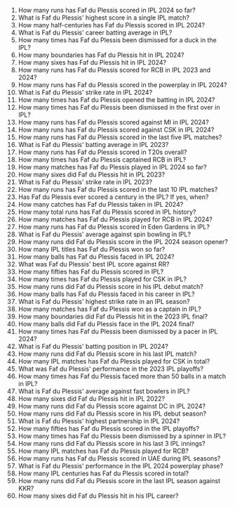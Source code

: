 1. How many runs has Faf du Plessis scored in IPL 2024 so far?
2. What is Faf du Plessis' highest score in a single IPL match?
3. How many half-centuries has Faf du Plessis scored in IPL 2024?
4. What is Faf du Plessis' career batting average in IPL?
5. How many times has Faf du Plessis been dismissed for a duck in the IPL?
6. How many boundaries has Faf du Plessis hit in IPL 2024?
7. How many sixes has Faf du Plessis hit in IPL 2024?
8. How many runs has Faf du Plessis scored for RCB in IPL 2023 and 2024?
9. How many runs has Faf du Plessis scored in the powerplay in IPL 2024?
10. What is Faf du Plessis' strike rate in IPL 2024?
11. How many times has Faf du Plessis opened the batting in IPL 2024?
12. How many times has Faf du Plessis been dismissed in the first over in IPL?
13. How many runs has Faf du Plessis scored against MI in IPL 2024?
14. How many runs has Faf du Plessis scored against CSK in IPL 2024?
15. How many runs has Faf du Plessis scored in the last five IPL matches?
16. What is Faf du Plessis' batting average in IPL 2023?
17. How many runs has Faf du Plessis scored in T20s overall?
18. How many times has Faf du Plessis captained RCB in IPL?
19. How many matches has Faf du Plessis played in IPL 2024 so far?
20. How many sixes did Faf du Plessis hit in IPL 2023?
21. What is Faf du Plessis' strike rate in IPL 2023?
22. How many runs has Faf du Plessis scored in the last 10 IPL matches?
23. Has Faf du Plessis ever scored a century in the IPL? If yes, when?
24. How many catches has Faf du Plessis taken in IPL 2024?
25. How many total runs has Faf du Plessis scored in IPL history?
26. How many matches has Faf du Plessis played for RCB in IPL 2024?
27. How many runs has Faf du Plessis scored in Eden Gardens in IPL?
28. What is Faf du Plessis' average against spin bowling in IPL?
29. How many runs did Faf du Plessis score in the IPL 2024 season opener?
30. How many IPL titles has Faf du Plessis won so far?
31. How many balls has Faf du Plessis faced in IPL 2024?
32. What was Faf du Plessis' best IPL score against RR?
33. How many fifties has Faf du Plessis scored in IPL?
34. How many times has Faf du Plessis played for CSK in IPL?
35. How many runs did Faf du Plessis score in his IPL debut match?
36. How many balls has Faf du Plessis faced in his career in IPL?
37. What is Faf du Plessis' highest strike rate in an IPL season?
38. How many matches has Faf du Plessis won as a captain in IPL?
39. How many boundaries did Faf du Plessis hit in the 2023 IPL final?
40. How many balls did Faf du Plessis face in the IPL 2024 final?
41. How many times has Faf du Plessis been dismissed by a pacer in IPL 2024?
42. What is Faf du Plessis' batting position in IPL 2024?
43. How many runs did Faf du Plessis score in his last IPL match?
44. How many IPL matches has Faf du Plessis played for CSK in total?
45. What was Faf du Plessis' performance in the 2023 IPL playoffs?
46. How many times has Faf du Plessis faced more than 50 balls in a match in IPL?
47. What is Faf du Plessis' average against fast bowlers in IPL?
48. How many sixes did Faf du Plessis hit in IPL 2022?
49. How many runs did Faf du Plessis score against DC in IPL 2024?
50. How many runs did Faf du Plessis score in his IPL debut season?
51. What is Faf du Plessis' highest partnership in IPL 2024?
52. How many fifties has Faf du Plessis scored in the IPL playoffs?
53. How many times has Faf du Plessis been dismissed by a spinner in IPL?
54. How many runs did Faf du Plessis score in his last 3 IPL innings?
55. How many IPL matches has Faf du Plessis played for RCB?
56. How many runs has Faf du Plessis scored in UAE during IPL seasons?
57. What is Faf du Plessis' performance in the IPL 2024 powerplay phase?
58. How many IPL centuries has Faf du Plessis scored in total?
59. How many runs did Faf du Plessis score in the last IPL season against KKR?
60. How many sixes did Faf du Plessis hit in his IPL career?